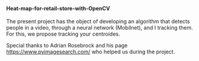 #### Heat-map-for-retail-store-with-OpenCV
The present project has the object of developing an algorithm that detects people in a video, through a neural network (Mobilnet), and I tracking them. For this, we propose tracking your centroides.

Special thanks to Adrian Rosebrock and his page https://www.pyimagesearch.com/ who helped us during the project.


